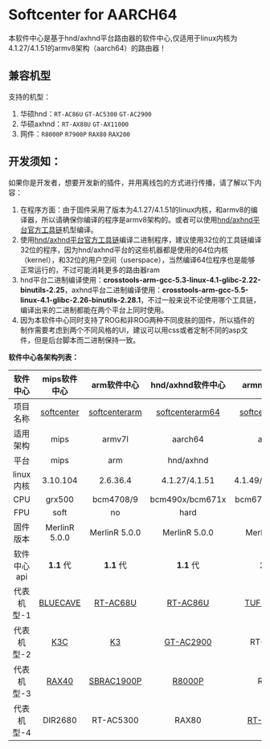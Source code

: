 # Softcenter for AARCH64

本软件中心是基于hnd/axhnd平台路由器的软件中心,仅适用于linux内核为4.1.27/4.1.51的armv8架构（aarch64）的路由器！

## 兼容机型

支持的机型：
1. 华硕hnd：`RT-AC86U` `GT-AC5300` `GT-AC2900`
2. 华硕axhnd：`RT-AX88U` `GT-AX11000` 
3. 网件：`R8000P` `R7900P` `RAX80` `RAX200` 

## 开发须知：

如果你是开发者，想要开发新的插件，并用离线包的方式进行传播，请了解以下内容：

1. 在程序方面：由于固件采用了版本为4.1.27/4.1.51的linux内核，和armv8的编译器，所以请确保你编译的程序是armv8架构的。或者可以使用[hnd/axhnd平台官方工具链](https://github.com/RMerl/am-toolchains/tree/master/brcm-arm-hnd)机型编译。
2. 使用[hnd/axhnd平台官方工具链](https://github.com/RMerl/am-toolchains/tree/master/brcm-arm-hnd)编译二进制程序，建议使用32位的工具链编译32位的程序，因为hnd/axhnd平台的这些机器都是使用的64位内核（kernel），和32位的用户空间（userspace），当然编译64位程序也是能够正常运行的，不过可能消耗更多的路由器ram
3. hnd平台二进制编译使用：**crosstools-arm-gcc-5.3-linux-4.1-glibc-2.22-binutils-2.25**，axhnd平台二进制编译使用：**crosstools-arm-gcc-5.5-linux-4.1-glibc-2.26-binutils-2.28.1**，不过一般来说不论使用哪个工具链，编译出来的二进制都能在两个平台上同时使用。
4. 因为本软件中心同时支持了ROG和非ROG两种不同皮肤的固件，所以插件的制作需要考虑到两个不同风格的UI，建议可以用css或者定制不同的asp文件，但是后台脚本而二进制保持一致。

**软件中心各架构列表：**

|  软件中心   |                        mips软件中心                        |                 arm软件中心                  |                      hnd/axhnd软件中心                       |                    armng软件中心                    |            mipsle软件中心             |
| :---------: | :----------------------------------------------------------: | :---------------------------------------------: | :----------------------------------------------------------: | :-----------------------------------------------: |:-----------------------------------------------: |
|  项目名称   | [softcenter](https://github.com/paldier/softcenter) | [softcenterarm](https://github.com/paldier/softcenterarm) |       [softcenterarm64](https://github.com/paldier/softcenterarm64)        | [softcenterarmng](https://github.com/paldier/softcenterarmng) |[softcentermipsle](https://github.com/paldier/softcentermipsle) |
|  适用架构   |                            mips                            |                     armv7l                      |                       aarch64                     |                        armv7l                        |                mipsle             |
|    平台     |                             mips                              |                       arm                       |                          hnd/axhnd                           |                     arm                      |            mipsle             |
|  linux内核  |               3.10.104                |                2.6.36.4             |             4.1.27/4.1.51            |             4.1.49/4.1.52/3.14            |         3.10.14          |
|     CPU     |                          grx500                           |                    bcm4708/9                    |                          bcm490x/bcm671x                           |                     bcm675x/ipq4019                     |               mtk7621              |
|     FPU     |                          soft                          |                    no                    |                         hard                           |                     hard                     |               soft              |
|  固件版本   |                    MerlinR 5.0.0                     |              MerlinR 5.0.0              |                     MerlinR 5.0.0                      |                  MerlinR 5.0.0                    |                MerlinR 5.0.0                    |
| 软件中心api |                          **1.1** 代                          |                   **1.1** 代                    |                          **1.1** 代                          |                    **1.1** 代                     |                **1.1** 代                     |
| 代表机型-1  | [BLUECAVE](https://github.com/paldier/bluecave-merlin) |              [RT-AC68U](https://github.com/paldier/rtac68u)               | [RT-AC86U](https://github.com/paldier/86u-merlin) |                         [TUF-AX3000](https://github.com/paldier/tuf-ax3000)                        |          [RT-AC85P](https://github.com/paldier/ac85p-merlin) | 
| 代表机型-2  | [K3C](https://github.com/paldier/K3C-merlin) |              [K3](https://github.com/paldier/K3-merlin.ng)              | [GT-AC2900](https://github.com/paldier/gt-ac2900) |                         RT-AX58U                        |         RT-ACRH26
| 代表机型-3  | [RAX40](https://github.com/paldier/rax40-merlin) |         [SBRAC1900P](https://github.com/paldier/sbrac1900p-merlin)                                        | [R8000P](https://github.com/paldier/r8000p-merlin) |                        RAX20                         |         TUF-AC1750         |
| 代表机型-4  | DIR2680 |  RT-AC5300                              | RAX80 |                       [RT-ACRH17](https://github.com/paldier/acrh17-merlin)                         |            /              |


